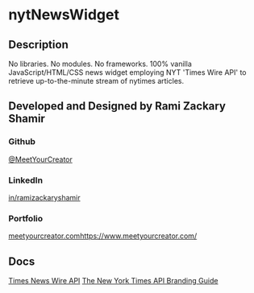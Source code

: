 # nytNewsWidget 

## Description

No libraries. No modules. No frameworks. 100% vanilla JavaScript/HTML/CSS news widget employing NYT 'Times Wire API' to retrieve up-to-the-minute stream of nytimes articles.
## Developed and Designed by Rami Zackary Shamir 
### Github 
[@MeetYourCreator](https://github.com/MeetYourCreator)

### LinkedIn
[in/ramizackaryshamir](https://www.linkedin.com/in/ramizackaryshamir/)

### Portfolio
[meetyourcreator.com]()https://www.meetyourcreator.com/
## Docs

[Times News Wire API](https://developer.nytimes.com/docs/timeswire-product/1/overview) [The New York Times API Branding Guide](https://developer.nytimes.com/branding)